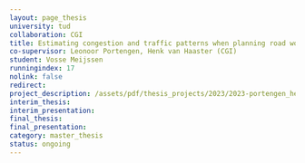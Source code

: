 ```yaml
---
layout: page_thesis
university: tud
collaboration: CGI
title: Estimating congestion and traffic patterns when planning road work
co-supervisor: Leonoor Portengen, Henk van Haaster (CGI)
student: Vosse Meijssen
runningindex: 17
nolink: false
redirect:
project_description: /assets/pdf/thesis_projects/2023/2023-portengen_heinlein-traffic_modelling-ml/project_description.pdf
interim_thesis:
interim_presentation:
final_thesis:
final_presentation:
category: master_thesis
status: ongoing
---
```

